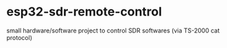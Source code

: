 # esp32-sdr-remote-control
small hardware/software project to control SDR softwares (via TS-2000 cat protocol)
